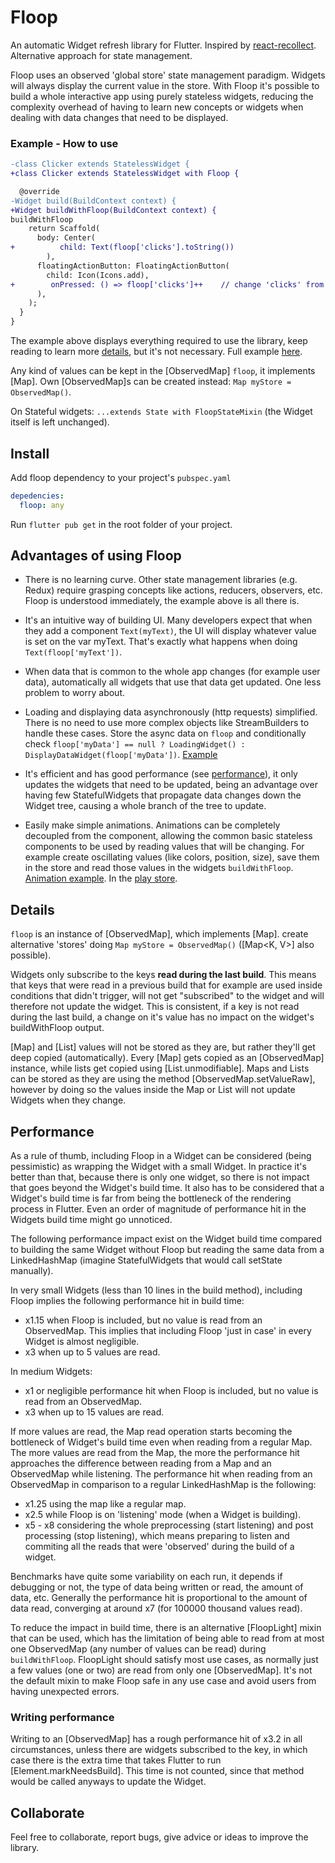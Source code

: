 # Floop

An automatic Widget refresh library for Flutter. Inspired by [react-recollect](https://github.com/davidgilbertson/react-recollect). Alternative approach for state management.

Floop uses an observed 'global store' state management paradigm. Widgets will always display the current value in the store. With Floop it's possible to build a whole interactive app using purely stateless widgets, reducing the complexity overhead of having to learn new concepts or widgets when dealing with data changes that need to be displayed.

### Example - How to use

```diff
-class Clicker extends StatelessWidget {
+class Clicker extends StatelessWidget with Floop {

  @override
-Widget build(BuildContext context) {
+Widget buildWithFloop(BuildContext context) {
buildWithFloop
    return Scaffold(
      body: Center(
+          child: Text(floop['clicks'].toString())
        ),
      floatingActionButton: FloatingActionButton(
        child: Icon(Icons.add),
+        onPressed: () => floop['clicks']++    // change 'clicks' from anywhere in the app and the widget will get updated
      ),
    );
  }
}
```

The example above displays everything required to use the library, keep reading to learn more [details](#details), but it's not necessary. Full example [here](../master/example/clicker.dart).

Any kind of values can be kept in the [ObservedMap] `floop`, it implements [Map]. Own [ObservedMap]s can be created instead: `Map myStore = ObservedMap()`.

On Stateful widgets: `...extends State with FloopStateMixin` (the Widget itself is left unchanged).

## Install

Add floop dependency to your project's `pubspec.yaml`

```yaml
depedencies:
  floop: any
```

Run `flutter pub get` in the root folder of your project.

## Advantages of using Floop

- There is no learning curve. Other state management libraries (e.g. Redux) require grasping concepts like actions, reducers, observers, etc. Floop is understood immediately, the example above is all there is.

- It's an intuitive way of building UI. Many developers expect that when they add a component `Text(myText)`, the UI will display whatever value is set on the var myText. That's exactly what happens when doing `Text(floop['myText'])`.

- When data that is common to the whole app changes (for example user data), automatically all widgets that use that data get updated. One less problem to worry about.

- Loading and displaying data asynchronously (http requests) simplified. There is no need to use more complex objects like StreamBuilders to handle these cases. Store the async data on `floop` and conditionally check `floop['myData'] == null ? LoadingWidget() : DisplayDataWidget(floop['myData'])`. [Example](../master/example/image_list.dart)

- It's efficient and has good performance (see [performance](#performance)), it only updates the widgets that need to be updated, being an advantage over having few StatefulWidgets that propagate data changes down the Widget tree, causing a whole branch of the tree to update.

- Easily make simple animations. Animations can be completely decoupled from the component, allowing the common basic stateless components to be used by reading values that will be changing. For example create oscillating values (like colors, position, size), save them in the store and read those values in the widgets `buildWithFloop`. [Animation example](../master/example/animated_icons.dart). In the [play store](https://play.google.com/store/apps/details?id=com.icatalud.animaticon).

## <a name="details">Details</a>

`floop` is an instance of [ObservedMap], which implements [Map]. create alternative 'stores' doing `Map myStore = ObservedMap()` ([Map<K, V>] also possible).

Widgets only subscribe to the keys **read during the last build**. This means that keys that were read in a previous build that for example are used inside conditions that didn't trigger, will not get "subscribed" to the widget and will therefore not update the widget. This is consistent, if a key is not read during the last build, a change on it's value has no impact on the widget's buildWithFloop output.

[Map] and [List] values will not be stored as they are, but rather they'll get deep copied (automatically). Every [Map] gets copied as an [ObservedMap] instance, while lists get copied using [List.unmodifiable]. Maps and Lists can be stored as they are using the method [ObservedMap.setValueRaw], however by doing so the values inside the Map or List will not update Widgets when they change.

## <a name="performance">Performance</a>
As a rule of thumb, including Floop in a Widget can be considered (being pessimistic) as wrapping the Widget with a small Widget. In practice it's better than that, because there is only one widget, so there is not impact that goes beyond the Widget's build time. It also has to be considered that a Widget's build time is far from being the bottleneck of the rendering process in Flutter. Even an order of magnitude of performance hit in the Widgets build time might go unnoticed.

The following performance impact exist on the Widget build time compared to building the same Widget without Floop but reading the same data from a LinkedHashMap (imagine StatefulWidgets that would call setState manually).

In very small Widgets (less than 10 lines in the build method), including Floop implies the following performance hit in build time:
- x1.15 when Floop is included, but no value is read from an ObservedMap. This implies that including Floop 'just in case' in every Widget is almost negligible.
- x3 when up to 5 values are read.

In medium Widgets:
- x1 or negligible performance hit when Floop is included, but no value is read from an ObservedMap.
- x3 when up to 15 values are read.

If more values are read, the Map read operation starts becoming the bottleneck of Widget's build time even when reading from a regular Map. The more values are read from the Map, the more the performance hit approaches the difference between reading from a Map and an ObservedMap while listening. The performance hit when reading from an ObservedMap in comparison to a regular LinkedHashMap is the following:

- x1.25 using the map like a regular map.
- x2.5 while Floop is on 'listening' mode (when a Widget is building).
- x5 - x8 considering the whole preprocessing (start listening) and post processing (stop listening), which means preparing to listen and commiting all the reads that were 'observed' during the build of a widget.

Benchmarks have quite some variability on each run, it depends if debugging or not, the type of data being written or read, the amount of data, etc. Generally the performance hit is proportional to the amount of data read, converging at around x7 (for 100000 thousand values read).

To reduce the impact in build time, there is an alternative [FloopLight] mixin that can be used, which has the limitation of being able to read from at most one ObservedMap (any number of values can be read) during `buildWithFloop`. FloopLight should satisfy most use cases, as normally just a few values (one or two) are read from only one [ObservedMap]. It's not the default mixin to make Floop safe in any use case and avoid users from having unexpected errors.

### Writing performance
Writing to an [ObservedMap] has a rough performance hit of x3.2 in all circumstances, unless there are widgets subscribed to the key, in which case there is the extra time that takes Flutter to run [Element.markNeedsBuild]. This time is not counted, since that method would be called anyways to update the Widget.

## Collaborate
Feel free to collaborate, report bugs, give advice or ideas to improve the library.

